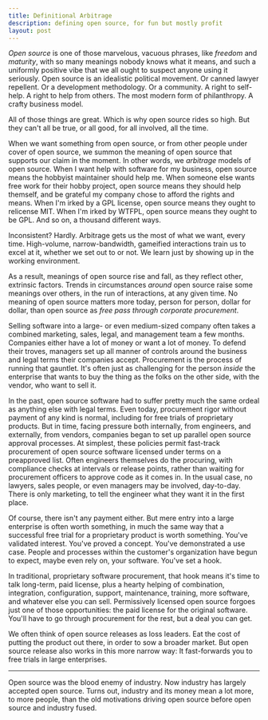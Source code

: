 ```yaml
---
title: Definitional Arbitrage
description: defining open source, for fun but mostly profit
layout: post
---
```


_Open source_ is one of those marvelous, vacuous phrases, like _freedom_ and _maturity_, with so many meanings nobody knows what it means, and such a uniformly positive vibe that we all ought to suspect anyone using it seriously.  Open source is an idealistic political movement.  Or canned lawyer repellent.  Or a development methodology.  Or a community.  A right to self-help.  A right to help from others.  The most modern form of philanthropy.  A crafty business model.

All of those things are great.  Which is why open source rides so high.  But they can't all be true, or all good, for all involved, all the time.

When we want something from open source, or from other people under cover of open source, we summon the meaning of open source that supports our claim in the moment.  In other words, we _arbitrage_ models of open source.  When I want help with software for my business, open source means the hobbyist maintainer should help me.  When someone else wants free work for their hobby project, open source means they should help themself, and be grateful my company chose to afford the rights and means.  When I'm irked by a GPL license, open source means they ought to relicense MIT.  When I'm irked by WTFPL, open source means they ought to be GPL.  And so on, a thousand different ways.

Inconsistent?  Hardly.  Arbitrage gets us the most of what we want, every time.  High-volume, narrow-bandwidth, gameified interactions train us to excel at it, whether we set out to or not.  We learn just by showing up in the working environment.

As a result, meanings of open source rise and fall, as they reflect other, extrinsic factors.  Trends in circumstances _around_ open source raise some meanings over others, in the run of interactions, at any given time.  No meaning of open source matters more today, person for person, dollar for dollar, than open source as _free pass through corporate procurement_.

Selling software into a large- or even medium-sized company often takes a combined marketing, sales, legal, and management team a few months.  Companies either have a lot of money or want a lot of money.   To defend their troves, managers set up all manner of controls around the business and legal terms their companies accept.  Procurement is the process of running that gauntlet.  It's often just as challenging for the person _inside_ the enterprise that wants to buy the thing as the folks on the other side, with the vendor, who want to sell it.

In the past, open source software had to suffer pretty much the same ordeal as anything else with legal terms.  Even today, procurement rigor without payment of any kind is normal, including for free trials of proprietary products.  But in time, facing pressure both internally, from engineers, and externally, from vendors, companies began to set up parallel open source approval processes.  At simplest, these policies permit fast-track procurement of open source software licensed under terms on a preapproved list.  Often engineers themselves do the procuring, with compliance checks at intervals or release points, rather than waiting for procurement officers to approve code as it comes in.  In the usual case, no lawyers, sales people, or even managers may be involved, day-to-day.  There is only marketing, to tell the engineer what they want it in the first place.

Of course, there isn't any payment either.  But mere entry into a large enterprise is often worth something, in much the same way that a successful free trial for a proprietary product is worth something.  You've validated interest.  You've proved a concept.  You've demonstrated a use case.  People and processes within the customer's organization have begun to expect, maybe even rely on, your software.  You've set a hook.

In traditional, proprietary software procurement, that hook means it's time to talk long-term, paid license, plus a hearty helping of combination, integration, configuration, support, maintenance, training, more software, and whatever else you can sell.  Permissively licensed open source forgoes just one of those opportunities: the paid license for the original software.  You'll have to go through procurement for the rest, but a deal you can get.

We often think of open source releases as loss leaders.  Eat the cost of putting the product out there, in order to sow a broader market.  But open source release also works in this more narrow way: It fast-forwards you to free trials in large enterprises.

---

Open source was the blood enemy of industry.  Now industry has largely accepted open source.  Turns out, industry and its money mean a lot more, to more people, than the old motivations driving open source before open source and industry fused.